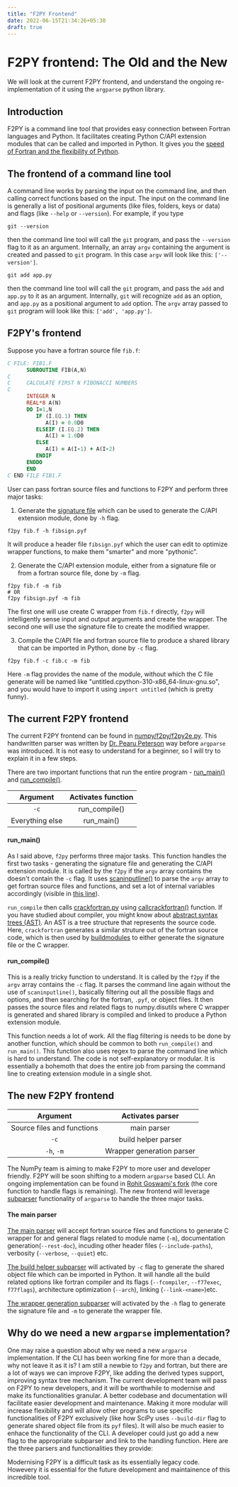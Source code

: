 ```yaml
---
title: "F2PY Frontend"
date: 2022-06-15T21:34:26+05:30
draft: true
---
```


# F2PY frontend: The Old and the New

We will look at the current F2PY frontend, and understand the ongoing re-implementation of it using the `argparse` python library.

## Introduction
F2PY is a command line tool that provides easy connection between Fortran languages and Python. It facilitates creating Python C/API extension modules that can be called and imported in Python. It gives you the [speed of Fortran and the flexibility of Python](https://namamishanker.github.io/posts/scipy_fortran_f2py/).

## The frontend of a command line tool

A command line works by parsing the input on the command line, and then calling correct functions based on the input. The input on the command line is generally a list of positional arguments (like files, folders, keys or data) and flags (like `--help` or `--version`). For example, if you type
```
git --version
```
then the command line tool will call the `git` program, and pass the `--version` flag to it as an argument. Internally, an array `argv` containing the argument is created and passed to `git` program. In this case `argv` will look like this: `['--version']`.
```
git add app.py
```
then the command line tool will call the `git` program, and pass the `add` and `app.py` to it as an argument. Internally, `git` will recognize `add` as an option, and `app.py` as a positional argument to `add` option. The `argv` array passed to `git` program will look like this: `['add', 'app.py']`.

## F2PY's frontend

Suppose you have a fortran source file `fib.f`:
```fortran
C FILE: FIB1.F
      SUBROUTINE FIB(A,N)
C
C     CALCULATE FIRST N FIBONACCI NUMBERS
C
      INTEGER N
      REAL*8 A(N)
      DO I=1,N
         IF (I.EQ.1) THEN
            A(I) = 0.0D0
         ELSEIF (I.EQ.2) THEN
            A(I) = 1.0D0
         ELSE 
            A(I) = A(I-1) + A(I-2)
         ENDIF
      ENDDO
      END
C END FILE FIB1.F
```

User can pass fortran source files and functions to F2PY and perform three major tasks:
1. Generate the [signature file](https://numpy.org/doc/stable/f2py/signature-file.html#fortran-c-routine-signatures) which can be used to generate the C/API extension module, done by `-h` flag.
```
f2py fib.f -h fibsign.pyf
```
It will produce a header file `fibsign.pyf` which the user can edit to optimize wrapper functions, to make them "smarter" and more "pythonic".

2. Generate the C/API extension module, either from a signature file or from a fortran source file, done by `-m` flag.
```
f2py fib.f -m fib
# OR
f2py fibsign.pyf -m fib
```
The first one will use create C wrapper from `fib.f` directly, `f2py` will intelligently sense input and output arguments and create the wrapper. The second one will use the signature file to create the modified wrapper.

3. Compile the C/API file and fortran source file to produce a shared library that can be imported in Python, done by `-c` flag.
```
f2py fib.f -c fib.c -m fib
```
Here `-m` flag provides the name of the module, without which the C file generate will be named like "untitled.cpython-310-x86_64-linux-gnu.so", and you would have to import it using `import untitled` (which is pretty funny).

## The current F2PY frontend

The current F2PY frontend can be found in [numpy/f2py/f2py2e.py](https://github.com/numpy/numpy/blob/main/numpy/f2py/f2py2e.py). This handwritten parser was written by [Dr. Pearu Peterson](https://github.com/pearu) way before `argparse` was introduced. It is not easy to understand for a beginner, so I will try to explain it in a few steps.

There are two important functions that run the entire program - [run_main()](https://github.com/numpy/numpy/blob/6032e0ab72be408497c14fd5b865bb25a4c800e7/numpy/f2py/f2py2e.py#L411) and [run_compile()](https://github.com/numpy/numpy/blob/6032e0ab72be408497c14fd5b865bb25a4c800e7/numpy/f2py/f2py2e.py#L411).

| Argument | Activates function |
|:----:|:----------------:|
| `-c` | run_compile() |
| Everything else | run_main() |

#### run_main()

As I said above, `f2py` performs three major tasks. This function handles the first two tasks - generating the signature file and generating the C/API extension module. It is called by the `f2py` if the  `argv` array contains the doesn't contain the `-c` flag. It uses [scaninputline()](https://github.com/numpy/numpy/blob/6032e0ab72be408497c14fd5b865bb25a4c800e7/numpy/f2py/f2py2e.py#L179) to parse the `argv` array to get fortran source files and functions, and set a lot of internal variables accordingly (visible in [this line](https://github.com/numpy/numpy/blob/6032e0ab72be408497c14fd5b865bb25a4c800e7/numpy/f2py/f2py2e.py#L181)). 

`run_compile` then calls [crackfortran.py](https://github.com/numpy/numpy/blob/6032e0ab72be408497c14fd5b865bb25a4c800e7/numpy/f2py/crackfortran.py) using [callcrackfortran()](https://github.com/numpy/numpy/blob/6032e0ab72be408497c14fd5b865bb25a4c800e7/numpy/f2py/f2py2e.py#L330) function. If you have studied about compiler, you might know about [abstract syntax trees (AST)](https://en.wikipedia.org/wiki/Abstract_syntax_tree). An AST is a tree structure that represents the source code. Here, `crackfortran` generates a similar struture out of the fortran source code, which is then used by [buildmodules](https://github.com/numpy/numpy/blob/2d4452477245f1332b607c2899a12f6e398a8675/numpy/f2py/f2py2e.py#L366) to either generate the signature file or the C wrapper.

#### run_compile()

This is a really tricky function to understand. It is called by the `f2py` if the `argv` array contains the `-c` flag. It parses the command line again without the use of `scaninputline()`, basically filtering out all the possible flags and options, and then searching for the fortran, `.pyf`, or object files. It then passes the source files and related flags to numpy.disutils where C wrapper is generated and shared library is compiled and linked to produce a Python extension module.

This function needs a lot of work. All the flag filtering is needs to be done by another function, which should be common to both `run_compile()` and `run_main()`. This function also uses regex to parse the command line which is hard to understand. The code is not self-explanatory or modular. It is essentially a bohemoth that does the entire job from parsing the command line to creating extension module in a single shot. 

## The new F2PY frontend

| Argument | Activates parser |
|:----:|:----------------:|
| Source files and functions | main parser |
| `-c` | build helper parser       |
| `-h`, `-m` | Wrapper generation parser |

The NumPy team is aiming to make F2PY to more user and developer friendly. F2PY will be soon shifting to a modern `argparse` based CLI. An ongoing implementation can be found in [Rohit Goswami's fork](https://github.com/numpy/numpy/blob/argparse_f2py/numpy/f2py/f2pyarg.py) (the core function to handle flags is remaining). The new frontend will leverage [subparser](https://docs.python.org/3/library/argparse.html#argparse.ArgumentParser.add_subparsers) functionality of `argparse` to handle the three major tasks. 
#### The main parser
[The main parser](https://github.com/numpy/numpy/blob/argparse_f2py/numpy/f2py/f2pyarg.py#L226) will accept fortran source files and functions to generate C wrapper for and general flags related to module name (`-m`), documentation generation(`--rest-doc`), incuding other header files (`--include-paths`), verbosity (`--verbose`, `--quiet`) etc.

[The build helper subparser](https://github.com/numpy/numpy/blob/ade978b9f7de5cb42fb4e2573972b128158aa41e/numpy/f2py/f2pyarg.py#L263`) will activated by `-c` flag to generate the shared object file which can be imported in Python. It will handle all the build related options like fortran compiler and its flags (`--fcompiler`, `--f77exec`, `f77flags`), architecture optimization (`--arch`), linking (`--link-<name>`)etc. 

[The wrapper generation subparser](https://github.com/numpy/numpy/blob/ade978b9f7de5cb42fb4e2573972b128158aa41e/numpy/f2py/f2pyarg.py#L264) will activated by the `-h` flag to generate the signature file and `-m` to generate the wrapper file.

## Why do we need a new `argparse` implementation?
One may raise a question about why we need a new `argparse` implementation. If the CLI has been working fine for more than a decade, why not leave it as it is?
I am still a newbie to `f2py` and fortran, but there are a lot of ways we can improve F2PY, like adding the derived types support, improving syntax tree mechanism. The current development team will pass on F2PY to new developers, and it will be worthwhile to modernise and make its functionalities granular. A better codebase and documentation will facilitate easier development and maintenance. Making it more modular will increase flexibility and will allow other programs to use specific functionalities of F2PY exclusively (like how SciPy uses `--build-dir` flag to generate shared object file from its `pyf` files). It will also be much easier to enhace the functionality of the CLI. A developer could just go add a new flag to the appropriate subparser and link to the handling function. Here are the three parsers and functionalities they provide:

Modernising F2PY is a difficult task as its essentially legacy code. Howevery it is essential for the future development and maintainence of this incredible tool.